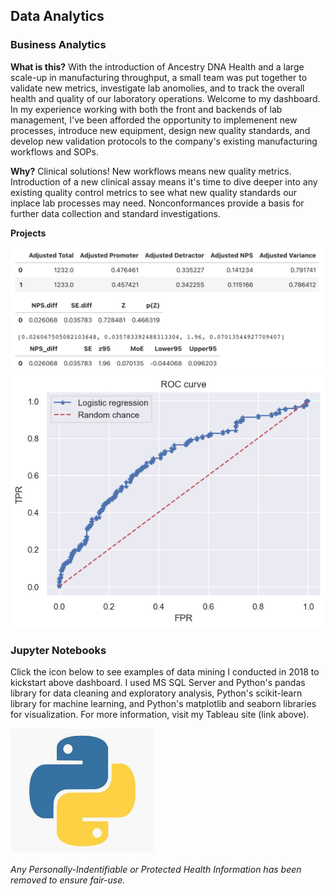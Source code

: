 ## Data Analytics

### Business Analytics

**What is this?** With the introduction of Ancestry DNA Health and a large scale-up in manufacturing throughput, a small team was put together to validate new metrics, investigate lab anomolies, and to track the overall health and quality of our laboratory operations. Welcome to my dashboard. In my experience working with both the front and backends of lab management, I've been afforded the opportunity to implemenent new processes, introduce new equipment, design new quality standards, and develop new validation protocols to the company's existing manufacturing workflows and SOPs.

**Why?** Clinical solutions! New workflows means new quality metrics. Introduction of a new clinical assay means it's time to dive deeper into any existing quality control metrics to see what new quality standards our inplace lab processes may need. Nonconformances provide a basis for further data collection and standard investigations.


**Projects**

<img src="/images/8D6B9739-1B1B-482E-9A46-083ACCDDC359.jpeg">
<img src="/images/C51F59AC-48CC-4B5E-9FA1-27523B86A4E9.png">

### Jupyter Notebooks

Click the icon below to see examples of data mining I conducted in 2018 to kickstart above dashboard. I used MS SQL Server and Python's pandas library for data cleaning and exploratory analysis, Python's scikit-learn library for machine learning, and Python's matplotlib and seaborn libraries for visualization. For more information, visit my Tableau site (link above).

<a href="./images/Analysis_2018.zip" download="Analysis_2018"><img src="./images/python_logo.jpg" height=200 width=230></a>

<i>Any Personally-Indentifiable or Protected Health Information has been removed to ensure fair-use. </i>
